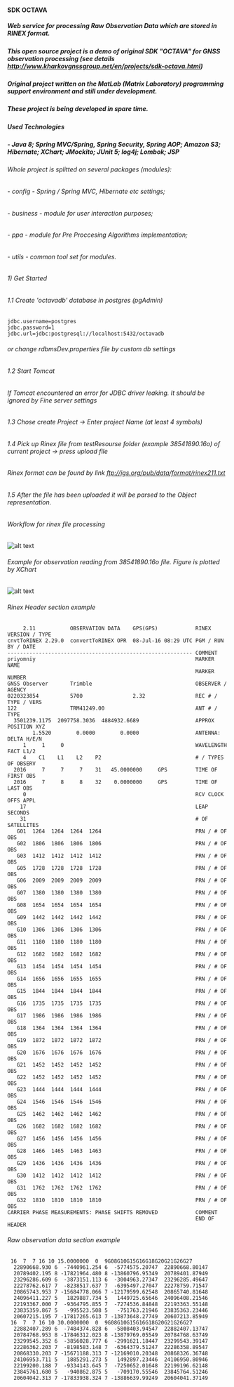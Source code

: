 #### SDK OCTAVA
##### Web service for processing Raw Observation Data which are stored in RINEX format.
##### This open source project is a demo of original SDK "OCTAVA" for GNSS observation processing (see details http://www.kharkovgnssgroup.net/en/projects/sdk-octava.html)
##### Original project written on the MatLab (Matrix Laboratory) programming support environment and still under development.
##### These project is being developed in spare time.

##### Used Technologies
##### - Java 8; Spring MVC/Spring, Spring Security, Spring AOP; Amazon S3; Hibernate; XChart; JMockito; JUnit 5; log4j; Lombok; JSP

###### Whole project is splitted on several packages (modules):
###### - config - Spring / Spring MVC, Hibernate etc settings;
###### - business - module for user interaction purposes;
###### - ppa - module for Pre Proccesing Algorithms implementation;
###### - utils - common tool set for modules.

###### 1) Get Started
###### 1.1 Create 'octavadb' database in postgres (pgAdmin)

```
jdbc.username=postgres
jdbc.password=1
jdbc.url=jdbc:postgresql://localhost:5432/octavadb
```

###### or change rdbmsDev.properties file by custom db settings

###### 1.2 Start Tomcat
###### If Tomcat encountered an error for JDBC driver leaking. It should be ignored by Fine server settings

###### 1.3 Chose create Project -> Enter project Name (at least 4 symbols)

###### 1.4 Pick up Rinex file from testResourse folder (example 38541890.16o) of current project -> press upload file
###### Rinex format can be found by link ftp://igs.org/pub/data/format/rinex211.txt

###### 1.5 After the file has been uploaded it will be parsed to the Object representation.

###### Workflow for rinex file processing
![alt text](screenshots/rinex-file-processing.png)

###### Example for observation reading from 38541890.16o file. Figure is plotted by XChart
![alt text](screenshots/rinex-obs-plot.png)

###### Rinex Header section example

```
     2.11           OBSERVATION DATA    GPS(GPS)            RINEX VERSION / TYPE
cnvtToRINEX 2.29.0  convertToRINEX OPR  08-Jul-16 08:29 UTC PGM / RUN BY / DATE 
----------------------------------------------------------- COMMENT             
priyomniy                                                   MARKER NAME         
                                                            MARKER NUMBER       
GNSS Observer       Trimble                                 OBSERVER / AGENCY   
0220323854          5700                2.32                REC # / TYPE / VERS 
122                 TRM41249.00                             ANT # / TYPE        
  3501239.1175  2097758.3036  4884932.6689                  APPROX POSITION XYZ 
        1.5520        0.0000        0.0000                  ANTENNA: DELTA H/E/N
     1     1     0                                          WAVELENGTH FACT L1/2
     4    C1    L1    L2    P2                              # / TYPES OF OBSERV 
  2016     7     7     7    31   45.0000000     GPS         TIME OF FIRST OBS   
  2016     7     8     8    32    0.0000000     GPS         TIME OF LAST OBS    
     0                                                      RCV CLOCK OFFS APPL 
    17                                                      LEAP SECONDS        
    31                                                      # OF SATELLITES     
   G01  1264  1264  1264  1264                              PRN / # OF OBS      
   G02  1806  1806  1806  1806                              PRN / # OF OBS      
   G03  1412  1412  1412  1412                              PRN / # OF OBS      
   G05  1728  1728  1728  1728                              PRN / # OF OBS      
   G06  2009  2009  2009  2009                              PRN / # OF OBS      
   G07  1380  1380  1380  1380                              PRN / # OF OBS      
   G08  1654  1654  1654  1654                              PRN / # OF OBS      
   G09  1442  1442  1442  1442                              PRN / # OF OBS      
   G10  1306  1306  1306  1306                              PRN / # OF OBS      
   G11  1180  1180  1180  1180                              PRN / # OF OBS      
   G12  1682  1682  1682  1682                              PRN / # OF OBS      
   G13  1454  1454  1454  1454                              PRN / # OF OBS      
   G14  1656  1656  1655  1655                              PRN / # OF OBS      
   G15  1844  1844  1844  1844                              PRN / # OF OBS      
   G16  1735  1735  1735  1735                              PRN / # OF OBS      
   G17  1986  1986  1986  1986                              PRN / # OF OBS      
   G18  1364  1364  1364  1364                              PRN / # OF OBS      
   G19  1872  1872  1872  1872                              PRN / # OF OBS      
   G20  1676  1676  1676  1676                              PRN / # OF OBS      
   G21  1452  1452  1452  1452                              PRN / # OF OBS      
   G22  1452  1452  1452  1452                              PRN / # OF OBS      
   G23  1444  1444  1444  1444                              PRN / # OF OBS      
   G24  1546  1546  1546  1546                              PRN / # OF OBS      
   G25  1462  1462  1462  1462                              PRN / # OF OBS      
   G26  1682  1682  1682  1682                              PRN / # OF OBS      
   G27  1456  1456  1456  1456                              PRN / # OF OBS      
   G28  1466  1465  1463  1463                              PRN / # OF OBS      
   G29  1436  1436  1436  1436                              PRN / # OF OBS      
   G30  1412  1412  1412  1412                              PRN / # OF OBS      
   G31  1762  1762  1762  1762                              PRN / # OF OBS      
   G32  1810  1810  1810  1810                              PRN / # OF OBS      
CARRIER PHASE MEASUREMENTS: PHASE SHIFTS REMOVED            COMMENT             
                                                            END OF HEADER    
```
###### Raw observation data section example
```
 16  7  7 16 10 15.0000000  0  9G08G10G15G16G18G20G21G26G27         
  22890668.930 6  -7440961.254 6  -5774575.20747  22890668.80147
  20789402.195 8 -17821964.480 8 -13860796.95349  20789401.87949
  23296286.609 6  -3873151.113 6  -3004963.27347  23296285.49647
  22278762.617 7  -8238517.637 7  -6395497.27047  22278759.71547
  20865743.953 7 -15684778.066 7 -12179599.62548  20865740.81648
  24096411.227 5   1829887.734 5   1449725.65646  24096408.21546
  22193367.000 7  -9364795.855 7  -7274536.84848  22193363.55148
  23835359.867 5   -995523.508 5   -751763.21946  23835363.23446
  20607215.195 7 -17817265.613 7 -13873648.27749  20607213.85949
 16  7  7 16 10 30.0000000  0  9G08G10G15G16G18G20G21G26G27         
  22882407.289 6  -7484374.828 6  -5808403.94547  22882407.13747
  20784768.953 8 -17846312.023 8 -13879769.05549  20784768.63749
  23299545.352 6  -3856028.777 6  -2991621.18447  23299543.39147
  22286362.203 7  -8198583.148 7  -6364379.51247  22286358.89547
  20868330.203 7 -15671188.313 7 -12169010.20348  20868326.36748
  24106953.711 5   1885291.273 5   1492897.23446  24106950.80946
  22199200.188 7  -9334143.645 7  -7250652.01648  22199196.62148
  23845761.680 5   -940862.875 5   -709170.55546  23845764.51246
  20604042.313 7 -17833938.324 7 -13886639.99249  20604041.37149
```